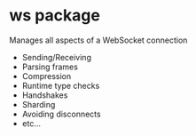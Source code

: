 # ws package

Manages all aspects of a WebSocket connection

- Sending/Receiving
- Parsing frames
- Compression
- Runtime type checks
- Handshakes
- Sharding
- Avoiding disconnects
- etc...
